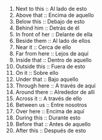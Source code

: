 1. Next to this :: Al lado de esto
2. Above that :: Encima de aquello
3. Below this :: Debajo de esto
4. Behind him :: Detrás de él
5. In front of her :: Delante de ella
6. Beside them :: Al lado de ellos
7. Near it :: Cerca de ello
8. Far from here :: Lejos de aquí
9. Inside that :: Dentro de aquello
10. Outside this :: Fuera de esto
11. On it :: Sobre ello
12. Under that :: Bajo aquello
13. Through here :: A través de aquí
14. Around there :: Alrededor de allí
15. Across it :: A través de ello
16. Between us :: Entre nosotros
17. Over here :: Encima de aquí
18. During this :: Durante esto
19. Before that :: Antes de aquello
20. After this :: Después de esto
